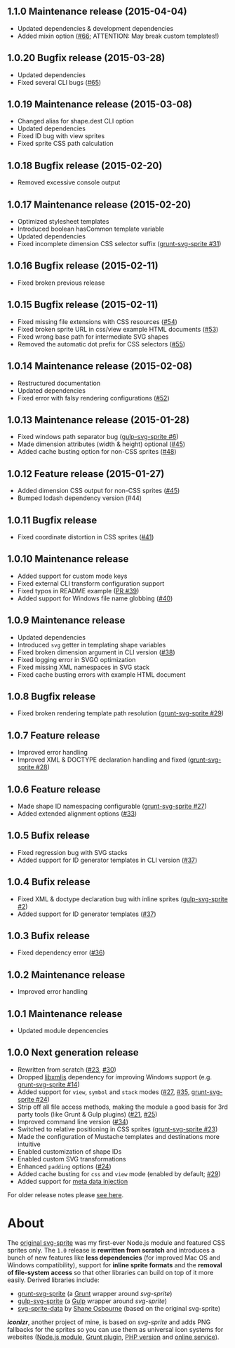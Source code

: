 ## 1.1.0 Maintenance release (2015-04-04)
* Updated dependencies & development dependencies
* Added mixin option ([#66](https://github.com/jkphl/svg-sprite/issues/66); ATTENTION: May break custom templates!)

## 1.0.20 Bugfix release (2015-03-28)
* Updated dependencies
* Fixed several CLI bugs ([#65](https://github.com/jkphl/svg-sprite/issues/65))

## 1.0.19 Maintenance release (2015-03-08)
* Changed alias for shape.dest CLI option
* Updated dependencies
* Fixed ID bug with view sprites
* Fixed sprite CSS path calculation

## 1.0.18 Bugfix release (2015-02-20)
* Removed excessive console output

## 1.0.17 Maintenance release (2015-02-20)
* Optimized stylesheet templates
* Introduced boolean hasCommon template variable
* Updated dependencies
* Fixed incomplete dimension CSS selector suffix ([grunt-svg-sprite #31](https://github.com/jkphl/grunt-svg-sprite/issues/31))

## 1.0.16 Bugfix release (2015-02-11)
* Fixed broken previous release

## 1.0.15 Bugfix release (2015-02-11)
* Fixed missing file extensions with CSS resources ([#54](https://github.com/jkphl/svg-sprite/issues/54))
* Fixed broken sprite URL in css/view example HTML documents ([#53](https://github.com/jkphl/svg-sprite/issues/53))
* Fixed wrong base path for intermediate SVG shapes
* Removed the automatic dot prefix for CSS selectors ([#55](https://github.com/jkphl/svg-sprite/issues/55))

## 1.0.14 Maintenance release (2015-02-08)
* Restructured documentation
* Updated dependencies
* Fixed error with falsy rendering configurations ([#52](https://github.com/jkphl/svg-sprite/issues/52))

## 1.0.13 Maintenance release (2015-01-28)
* Fixed windows path separator bug ([gulp-svg-sprite #6](https://github.com/jkphl/gulp-svg-sprite/issues/6))
* Made dimension attributes (width & height) optional ([#45](https://github.com/jkphl/svg-sprite/issues/45))
* Added cache busting option for non-CSS sprites ([#48](https://github.com/jkphl/svg-sprite/issues/48))

## 1.0.12 Feature release (2015-01-27)
* Added dimension CSS output for non-CSS sprites ([#45](https://github.com/jkphl/svg-sprite/issues/45))
* Bumped lodash dependency version (#44)

## 1.0.11 Bugfix release
* Fixed coordinate distortion in CSS sprites ([#41](https://github.com/jkphl/svg-sprite/issues/41))

## 1.0.10 Maintenance release
* Added support for custom mode keys
* Fixed external CLI transform configuration support
* Fixed typos in README example ([PR #39](https://github.com/jkphl/svg-sprite/pull/39))
* Added support for Windows file name globbing ([#40](https://github.com/jkphl/svg-sprite/issues/40))

## 1.0.9 Maintenance release
* Updated dependencies
* Introduced `svg` getter in templating shape variables
* Fixed broken dimension argument in CLI version ([#38](https://github.com/jkphl/svg-sprite/issues/38))
* Fixed logging error in SVGO optimization
* Fixed missing XML namespaces in SVG stack 
* Fixed cache busting errors with example HTML document 

## 1.0.8 Bugfix release
* Fixed broken rendering template path resolution ([grunt-svg-sprite #29](https://github.com/jkphl/grunt-svg-sprite/issues/29))

## 1.0.7 Feature release
* Improved error handling
* Improved XML & DOCTYPE declaration handling and fixed ([grunt-svg-sprite #28](https://github.com/jkphl/grunt-svg-sprite/issues/28))

## 1.0.6 Feature release
* Made shape ID namespacing configurable ([grunt-svg-sprite #27](https://github.com/jkphl/grunt-svg-sprite/issues/27))
* Added extended alignment options ([#33](https://github.com/jkphl/svg-sprite/issues/33))

## 1.0.5 Bufix release
* Fixed regression bug with SVG stacks
* Added support for ID generator templates in CLI version ([#37](https://github.com/jkphl/svg-sprite/issues/37))

## 1.0.4 Bufix release
* Fixed XML & doctype declaration bug with inline sprites ([gulp-svg-sprite #2](https://github.com/jkphl/gulp-svg-sprite/issues/2))
* Added support for ID generator templates ([#37](https://github.com/jkphl/svg-sprite/issues/37))

## 1.0.3 Bufix release
* Fixed dependency error ([#36](https://github.com/jkphl/svg-sprite/issues/36))

## 1.0.2 Maintenance release
* Improved error handling

## 1.0.1 Maintenance release
* Updated module depencencies

## 1.0.0 Next generation release
* Rewritten from scratch ([#23](https://github.com/jkphl/svg-sprite/issues/23), [#30](https://github.com/jkphl/svg-sprite/issues/30))
* Dropped [libxmljs](https://github.com/polotek/libxmljs) dependency for improving Windows support (e.g. [grunt-svg-sprite #14](https://github.com/jkphl/grunt-svg-sprite/issues/14))
* Added support for `view`, `symbol` and `stack` modes ([#27](https://github.com/jkphl/svg-sprite/issues/27), [#35](https://github.com/jkphl/svg-sprite/issues/35), [grunt-svg-sprite #24](https://github.com/jkphl/grunt-svg-sprite/issues/24))
* Strip off all file access methods, making the module a good basis for 3rd party tools (like Grunt & Gulp plugins) ([#21](https://github.com/jkphl/svg-sprite/issues/21), [#25](https://github.com/jkphl/svg-sprite/issues/25))
* Improved command line version ([#34](https://github.com/jkphl/svg-sprite/issues/34))
* Switched to relative positioning in CSS sprites ([grunt-svg-sprite #23](https://github.com/jkphl/grunt-svg-sprite/issues/23))
* Made the configuration of Mustache templates and destinations more intuitive
* Enabled customization of shape IDs
* Enabled custom SVG transformations
* Enhanced `padding` options ([#24](https://github.com/jkphl/svg-sprite/issues/24))
* Added cache busting for `css` and `view` mode (enabled by default; [#29](https://github.com/jkphl/svg-sprite/pull/29))
* Added support for [meta data injection](#a1-meta-data-injection)

For older release notes please [see here](https://github.com/jkphl/svg-sprite/tree/bbd051e940e7b6373ed56277251a8affb03b1c10#release-history).

About
=====

The [original svg-sprite](https://github.com/jkphl/svg-sprite/tree/bbd051e940e7b6373ed56277251a8affb03b1c10) was my first-ever Node.js module and featured CSS sprites only. The `1.0` release is **rewritten from scratch** and introduces a bunch of new features like **less dependencies** (for improved Mac OS and Windows compatibility), support for **inline sprite formats** and the **removal of file-system access** so that other libraries can build on top of it more easily. Derived libraries include:

* [grunt-svg-sprite](https://github.com/jkphl/grunt-svg-sprite) (a [Grunt](http://gruntjs.com) wrapper around *svg-sprite*)
* [gulp-svg-sprite](https://github.com/jkphl/gulp-svg-sprite) (a [Gulp](http://gulpjs.com) wrapper around *svg-sprite*)
* [svg-sprite-data](https://github.com/shakyShane/svg-sprite-data) by [Shane Osbourne](https://github.com/shakyShane) (based on the original svg-sprite)

**_iconizr_**, another project of mine, is based on *svg-sprite* and adds PNG fallbacks for the sprites so you can use them as universal icon systems for websites ([Node.js module](https://github.com/jkphl/node-iconizr), [Grunt plugin](https://github.com/jkphl/grunt-iconizr), [PHP version](https://github.com/jkphl/iconizr) and [online service](http://iconizr.com)).
